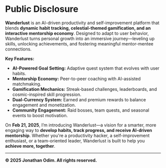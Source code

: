 # Public Disclosure

**Wanderlust** is an AI-driven productivity and self-improvement platform that blends **dynamic habit tracking, celestial-themed gamification, and an interactive mentorship economy**. Designed to adapt to user behavior, Wanderlust turns personal growth into an immersive journey—leveling up skills, unlocking achievements, and fostering meaningful mentor-mentee connections.  

**Key Features:**  
- **AI-Powered Goal Setting:** Adaptive quest system that evolves with user habits.  
- **Mentorship Economy:** Peer-to-peer coaching with AI-assisted matchmaking.  
- **Gamification Mechanics:** Streak-based challenges, leaderboards, and cosmic-inspired skill progression.  
- **Dual-Currency System:** Earned and premium rewards to balance engagement and monetization.  
- **Community Engagement:** Raid bosses, team quests, and seasonal events to boost motivation.  

On **Feb 21, 2025**, I’m introducing Wanderlust—a vision for a smarter, more engaging way to **develop habits, track progress, and receive AI-driven mentorship**. Whether you're a productivity hacker, a self-improvement enthusiast, or a team-oriented leader, Wanderlust is built to help you **achieve more, together**.  

---  
**© 2025 Jonathan Odim. All rights reserved.**
